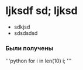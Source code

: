 # ljksdf sd; ljksd 
- sdkjsd
- sdsdsdsd

### Были получены 

'''python 
for i in len(10) 
  i; 
'''

  

